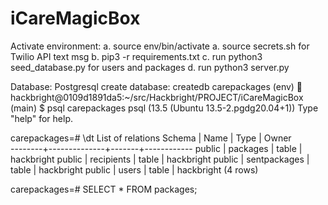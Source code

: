 # iCareMagicBox

Activate environment:
a. source env/bin/activate
a. source secrets.sh for Twilio API text msg
b. pip3 -r requirements.txt
c. run python3 seed_database.py for users and packages
d. run python3 server.py


Database: Postgresql 
create database: createdb carepackages
(env) 🐳 hackbright@0109d1891da5:~/src/Hackbright/PROJECT/iCareMagicBox (main) $ psql carepackages
psql (13.5 (Ubuntu 13.5-2.pgdg20.04+1))
Type "help" for help.

carepackages=# \dt
             List of relations
 Schema |     Name     | Type  |   Owner    
--------+--------------+-------+------------
 public | packages     | table | hackbright
 public | recipients   | table | hackbright
 public | sentpackages | table | hackbright
 public | users        | table | hackbright
(4 rows)

carepackages=# SELECT * FROM packages;